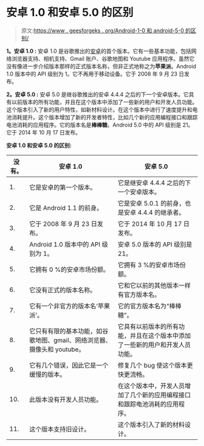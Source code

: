 # 安卓 1.0 和安卓 5.0 的区别

> 原文:[https://www . geesforgeks . org/Android-1-0 和 android-5-0 的区别/](https://www.geeksforgeeks.org/difference-between-android-1-0-and-android-5-0/)

**1。安卓 1.0 :**
安卓 1.0 是谷歌推出的[安卓](https://www.geeksforgeeks.org/introduction-to-android-development/)的首个版本。它有一些基本功能，包括网络浏览器支持、相机支持、Gmail 账户、谷歌地图和 Youtube 应用程序。虽然它没有像进一步介绍版本那样的正式版本名称，但非正式地称之为**苹果派**。Android 1.0 版本中的 API 级别为 1。它不再用于移动设备。它于 2008 年 9 月 23 日发布。

**2。安卓 5.0 :**
安卓 5.0 是继谷歌推出的安卓 4.4.4 之后的下一个安卓版本。它具有以前版本的所有功能，并且在这个版本中添加了一些新的用户和开发人员功能。这个版本引入了新的用户特性，如新材料设计。在这个版本中进行了速度提升和电池消耗提升。这个版本增加了新的开发者特性，比如几个新的应用编程接口和跟踪电池消耗的应用程序。它的版本名是**棒棒糖**。Android 5.0 中的 API 级别是 21。它于 2014 年 10 月 17 日发布。

**安卓 1.0 和安卓 5.0 的区别:**

<center>

| 没有。 | 安卓 1.0 | 安卓 5.0 |
| --- | --- | --- |
| 1. | 它是安卓的第一个版本。 | 它是继安卓 4.4.4 之后的下一个安卓版本。 |
| 2. | 它是 Android 1.1 的前身。 | 它是安卓 5.0.1 的前身，也是安卓 4.4.4 的继承者。 |
| 3. | 它于 2008 年 9 月 23 日发布。 | 它于 2014 年 10 月 17 日发布。 |
| 4. | Android 1.0 版本中的 API 级别为 1。 | 安卓 5.0 版本的 API 级别是 21。 |
| 5. | 它拥有 0 %的安卓市场份额。 | 它拥有 3 %的安卓市场份额。 |
| 6. | 它没有正式的版本名称。 | 它和它以前的其他版本一样有官方版本名。 |
| 7. | 它有一个非官方的版本名‘苹果派’。 | 它的官方版本名为“棒棒糖”。 |
| 8. | 它只有有限的基本功能，如谷歌地图、gmail、网络浏览器、摄像头和 youtube。 | 它具有以前版本的所有功能，并且在这个版本中添加了一些新的用户和开发人员功能。 |
| 9. | 它有几个错误，因此它是一个缓慢的版本。 | 修复几个 bug 使这个版本更快更流畅。 |
| 10. | 此版本没有开发人员功能。 | 在这个版本中，开发人员增加了几个新的应用编程接口和跟踪电池消耗的应用程序。 |
| 11. | 这个版本支持旧设计。 | 这个版本引入了新的材料设计。 |

</center>
